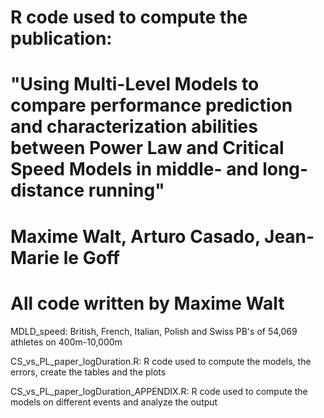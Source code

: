 # R code used to compute the publication: 
# "Using Multi-Level Models to compare performance prediction and characterization abilities between Power Law and Critical Speed Models in middle- and long-distance running"
# Maxime Walt, Arturo Casado, Jean-Marie le Goff

# All code written by Maxime Walt 

MDLD_speed: British, French, Italian, Polish and Swiss PB's of 54,069 athletes on 400m-10,000m

CS_vs_PL_paper_logDuration.R: R code used to compute the models, the errors, create the tables and the plots

CS_vs_PL_paper_logDuration_APPENDIX.R: R code used to compute the models on different events and analyze the output

